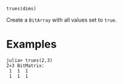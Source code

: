 ```
trues(dims)
```

Create a `BitArray` with all values set to `true`.

# Examples

```jldoctest
julia> trues(2,3)
2×3 BitMatrix:
 1  1  1
 1  1  1
```
